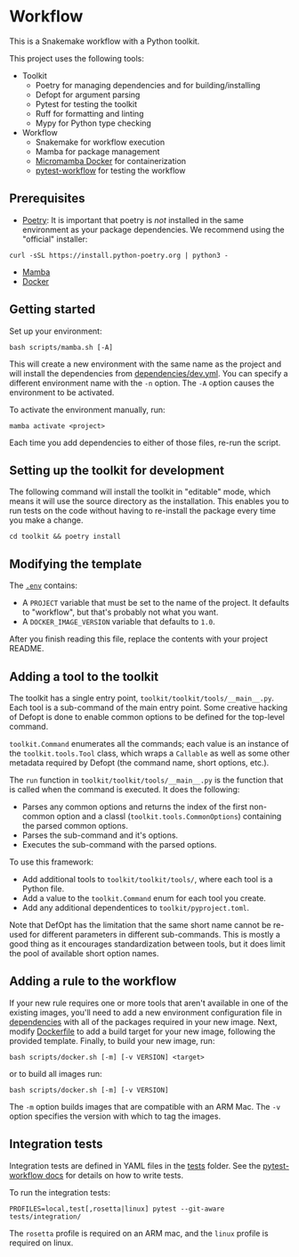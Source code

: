 # Workflow

This is a Snakemake workflow with a Python toolkit.

This project uses the following tools:

* Toolkit
  * Poetry for managing dependencies and for building/installing
  * Defopt for argument parsing
  * Pytest for testing the toolkit
  * Ruff for formatting and linting
  * Mypy for Python type checking
* Workflow
  * Snakemake for workflow execution
  * Mamba for package management
  * [Micromamba Docker](https://github.com/mamba-org/micromamba-docker) for containerization
  * [pytest-workflow](https://pytest-workflow.readthedocs.io/en/stable/) for testing the workflow

## Prerequisites

* [Poetry](https://python-poetry.org/docs/#installation): It is important that poetry is *not* installed in the same environment as your package dependencies. We recommend using the "official" installer:
```console
curl -sSL https://install.python-poetry.org | python3 -
```
* [Mamba](https://mamba.readthedocs.io/en/latest/installation/mamba-installation.html)
* [Docker](https://docs.docker.com/engine/install/)

## Getting started

Set up your environment:

```console
bash scripts/mamba.sh [-A]
```

This will create a new environment with the same name as the project and will install the dependencies from [dependencies/dev.yml](dependencies/dev.yml).
You can specify a different environment name with the `-n` option.
The `-A` option causes the environment to be activated.

To activate the environment manually, run:

```console
mamba activate <project>
```

Each time you add dependencies to either of those files, re-run the script.

## Setting up the toolkit for development

The following command will install the toolkit in "editable" mode, which means it will use the source directory as the installation. This enables you to run tests on the code without having to re-install the package every time you make a change.

```console
cd toolkit && poetry install
```

## Modifying the template

The [`.env`](.env) contains:
* A `PROJECT` variable that must be set to the name of the project. It defaults to "workflow", but that's probably not what you want.
* A `DOCKER_IMAGE_VERSION` variable that defaults to `1.0`.

After you finish reading this file, replace the contents with your project README.

## Adding a tool to the toolkit

The toolkit has a single entry point, `toolkit/toolkit/tools/__main__.py`.
Each tool is a sub-command of the main entry point.
Some creative hacking of Defopt is done to enable common options to be defined for the top-level command.

`toolkit.Command` enumerates all the commands; each value is an instance of the `toolkit.tools.Tool` class, which wraps a `Callable` as well as some other metadata required by Defopt (the command name, short options, etc.).

The `run` function in `toolkit/toolkit/tools/__main__.py` is the function that is called when the command is executed. It does the following:

* Parses any common options and returns the index of the first non-common option and a classl (`toolkit.tools.CommonOptions`) containing the parsed common options.
* Parses the sub-command and it's options.
* Executes the sub-command with the parsed options.

To use this framework:

* Add additional tools to `toolkit/toolkit/tools/`, where each tool is a Python file.
* Add a value to the `toolkit.Command` enum for each tool you create.
* Add any additional dependentices to `toolkit/pyproject.toml`.

Note that DefOpt has the limitation that the same short name cannot be re-used for different parameters in different sub-commands. This is mostly a good thing as it encourages standardization between tools, but it does limit the pool of available short option names.

## Adding a rule to the workflow

If your new rule requires one or more tools that aren't available in one of the existing images, you'll need to add a new environment configuration file in [dependencies](dependencies/) with all of the packages required in your new image.
Next, modify [Dockerfile](Dockerfile) to add a build target for your new image, following the provided template.
Finally, to build your new image, run:

```console
bash scripts/docker.sh [-m] [-v VERSION] <target>
```

or to build all images run:

```console
bash scripts/docker.sh [-m] [-v VERSION] 
```

The `-m` option builds images that are compatible with an ARM Mac.
The `-v` option specifies the version with which to tag the images.


## Integration tests

Integration tests are defined in YAML files in the [tests](tests/) folder. See the [pytest-workflow docs](https://pytest-workflow.readthedocs.io/en/stable/) for details on how to write tests.

To run the integration tests:

```console
PROFILES=local,test[,rosetta|linux] pytest --git-aware tests/integration/
```

The `rosetta` profile is required on an ARM mac, and the `linux` profile is required on linux.